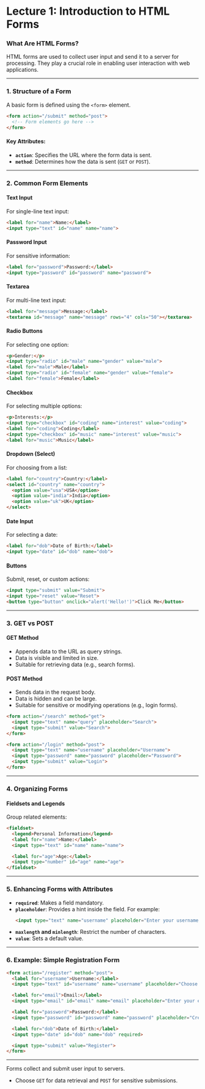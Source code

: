 # Lecture 1: Introduction to HTML Forms

### **What Are HTML Forms?**

HTML forms are used to collect user input and send it to a server for processing. They play a crucial role in enabling user interaction with web applications.

---

### **1. Structure of a Form**

A basic form is defined using the `<form>` element.

```html
<form action="/submit" method="post">
  <!-- Form elements go here -->
</form>
```

#### Key Attributes:

- **`action`**: Specifies the URL where the form data is sent.
- **`method`**: Determines how the data is sent (`GET` or `POST`).

---

### **2. Common Form Elements**

#### **Text Input**

For single-line text input:

```html
<label for="name">Name:</label>
<input type="text" id="name" name="name">
```

#### **Password Input**

For sensitive information:

```html
<label for="password">Password:</label>
<input type="password" id="password" name="password">
```

#### **Textarea**

For multi-line text input:

```html
<label for="message">Message:</label>
<textarea id="message" name="message" rows="4" cols="50"></textarea>
```

#### **Radio Buttons**

For selecting one option:

```html
<p>Gender:</p>
<input type="radio" id="male" name="gender" value="male">
<label for="male">Male</label>
<input type="radio" id="female" name="gender" value="female">
<label for="female">Female</label>
```

#### **Checkbox**

For selecting multiple options:

```html
<p>Interests:</p>
<input type="checkbox" id="coding" name="interest" value="coding">
<label for="coding">Coding</label>
<input type="checkbox" id="music" name="interest" value="music">
<label for="music">Music</label>
```

#### **Dropdown (Select)**

For choosing from a list:

```html
<label for="country">Country:</label>
<select id="country" name="country">
  <option value="usa">USA</option>
  <option value="india">India</option>
  <option value="uk">UK</option>
</select>
```

#### **Date Input**

For selecting a date:

```html
<label for="dob">Date of Birth:</label>
<input type="date" id="dob" name="dob">
```

#### **Buttons**

Submit, reset, or custom actions:

```html
<input type="submit" value="Submit">
<input type="reset" value="Reset">
<button type="button" onclick="alert('Hello!')">Click Me</button>
```

---

### **3. GET vs POST**

#### **GET Method**

- Appends data to the URL as query strings.
- Data is visible and limited in size.
- Suitable for retrieving data (e.g., search forms).

#### **POST Method**

- Sends data in the request body.
- Data is hidden and can be large.
- Suitable for sensitive or modifying operations (e.g., login forms).

```html
<form action="/search" method="get">
  <input type="text" name="query" placeholder="Search">
  <input type="submit" value="Search">
</form>

<form action="/login" method="post">
  <input type="text" name="username" placeholder="Username">
  <input type="password" name="password" placeholder="Password">
  <input type="submit" value="Login">
</form>
```

---

### **4. Organizing Forms**

#### **Fieldsets and Legends**

Group related elements:

```html
<fieldset>
  <legend>Personal Information</legend>
  <label for="name">Name:</label>
  <input type="text" id="name" name="name">

  <label for="age">Age:</label>
  <input type="number" id="age" name="age">
</fieldset>
```

---

### **5. Enhancing Forms with Attributes**

- **`required`**: Makes a field mandatory.
- **`placeholder`**: Provides a hint inside the field. For example:
  ```html
  <input type="text" name="username" placeholder="Enter your username">
  ```
- **`maxlength` and `minlength`**: Restrict the number of characters.
- **`value`**: Sets a default value.

---

### **6. Example: Simple Registration Form**

```html
<form action="/register" method="post">
  <label for="username">Username:</label>
  <input type="text" id="username" name="username" placeholder="Choose a username" required>

  <label for="email">Email:</label>
  <input type="email" id="email" name="email" placeholder="Enter your email" required>

  <label for="password">Password:</label>
  <input type="password" id="password" name="password" placeholder="Create a password" required>

  <label for="dob">Date of Birth:</label>
  <input type="date" id="dob" name="dob" required>

  <input type="submit" value="Register">
</form>
```

---

 Forms collect and submit user input to servers.

- Choose `GET` for data retrieval and `POST` for sensitive submissions.
